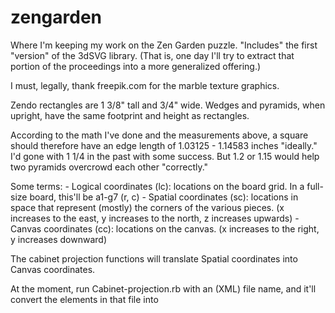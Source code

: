 # zengarden
Where I'm keeping my work on the Zen Garden puzzle. "Includes" the first "version" of the 3dSVG library. (That is, one day I'll try to extract that portion of the proceedings into a more generalized offering.)

I must, legally, thank freepik.com for the marble texture graphics.

Zendo rectangles are 1 3/8" tall and 3/4" wide. Wedges and pyramids, when upright, have the same footprint and height as rectangles.

According to the math I've done and the measurements above, a square should therefore have an edge length of 1.03125 - 1.14583 inches "ideally." I'd gone with 1 1/4 in the past with some success. But 1.2 or 1.15 would help two pyramids overcrowd each other "correctly."

Some terms:
    - Logical coordinates (lc): locations on the board grid. In a full-size board, this'll be a1-g7 (r, c)
    - Spatial coordinates (sc): locations in space that represent (mostly) the corners of the various pieces. (x increases to the east, y increases to the north, z increases upwards)
    - Canvas coordinates (cc): locations on the canvas. (x increases to the right, y increases downward)

The cabinet projection functions will translate Spatial coordinates into Canvas coordinates.

At the moment, run Cabinet-projection.rb with an (XML) file name, and it'll convert the <spatial> elements in that file into <svg> elements.
